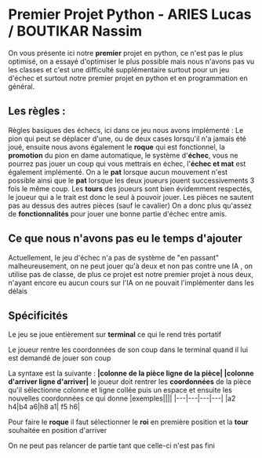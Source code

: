# Premier Projet Python - ARIES Lucas / BOUTIKAR Nassim

On vous présente ici notre **premier** projet en python, ce n'est pas le plus optimisé, on a essayé d'optimiser le plus possible mais nous n'avons pas vu les classes et c'est une difficulté supplémentaire surtout pour un jeu d'échec et surtout notre premier projet en python et en programmation en général.

## Les règles :

Règles basiques des échecs, ici dans ce jeu nous avons implémenté : Le pion qui peut se déplacer d'une, ou de deux cases lorsqu'il n'a jamais été joué, ensuite nous avons également le **roque** qui est fonctionnel, la **promotion** du pion en dame automatique, le système d'**échec**, vous ne pourrez pas jouer un coup qui vous mettrais en échec, l'**échec et mat** est également implémenté.
On a le **pat** lorsque aucun mouvement n'est possible ainsi que le **pat** lorsque les deux joueurs jouent successivements 3 fois le même coup.
Les **tours** des joueurs sont bien évidemment respectés, le joueur qui a le trait est donc le seul à pouvoir jouer.
Les pièces ne sautent pas au dessus des autres pièces (sauf le cavalier) On a donc plus qu'assez de **fonctionnalités** pour jouer une bonne partie d'échec entre amis.

## Ce que nous n'avons pas eu le temps d'ajouter

Actuellement, le jeu d'échec n'a pas de système de "en passant" malheureusement, on ne peut jouer qu'à deux et non pas contre une IA , on utilise pas de classe, de plus ce projet est notre premier projet à nous deux, n'ayant encore eu aucun cours sur l'IA on ne pouvait l'implémenter dans les délais 

## Spécificités

Le jeu se joue entièrement sur **terminal** ce qui le rend très portatif

Le joueur rentre les coordonnées de son coup dans le terminal quand il lui est demandé de jouer son coup

La syntaxe est la suivante : **|colonne de la pièce ligne de la pièce| |colonne d'arriver ligne d'arriver|** le joueur doit rentrer les **coordonnées** de la pièce qu'il sélectionne colonne et ligne collée puis un espace et ensuite les nouvelles coordonnées ce qui donne 
|exemples||||
|---|---|---|---|
|a2 h4|b4 a6|h8 a1| f5 h6|


Pour faire le **roque** il faut sélectionner le **roi** en première position et la **tour** souhaitée en position d'arriver

On ne peut pas relancer de partie tant que celle-ci n'est pas fini


